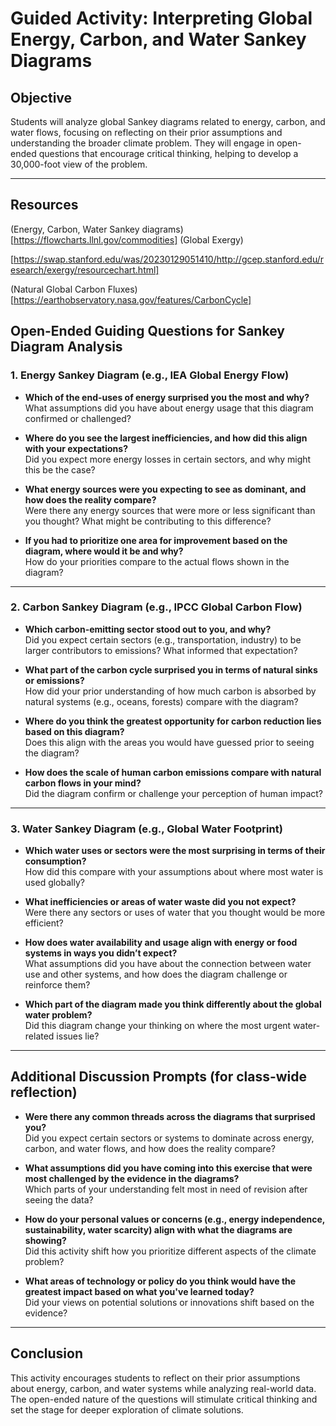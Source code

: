 # Guided Activity: Interpreting Global Energy, Carbon, and Water Sankey Diagrams

## Objective
Students will analyze global Sankey diagrams related to energy, carbon, and water flows, focusing on reflecting on their prior assumptions and understanding the broader climate problem. They will engage in open-ended questions that encourage critical thinking, helping to develop a 30,000-foot view of the problem.

---

## Resources

(Energy, Carbon, Water Sankey diagrams)[https://flowcharts.llnl.gov/commodities]
(Global Exergy)

[https://swap.stanford.edu/was/20230129051410/http://gcep.stanford.edu/research/exergy/resourcechart.html]

(Natural Global Carbon Fluxes)[https://earthobservatory.nasa.gov/features/CarbonCycle]

## Open-Ended Guiding Questions for Sankey Diagram Analysis

### 1. Energy Sankey Diagram (e.g., IEA Global Energy Flow)
- **Which of the end-uses of energy surprised you the most and why?**  
  What assumptions did you have about energy usage that this diagram confirmed or challenged?

- **Where do you see the largest inefficiencies, and how did this align with your expectations?**  
  Did you expect more energy losses in certain sectors, and why might this be the case?

- **What energy sources were you expecting to see as dominant, and how does the reality compare?**  
  Were there any energy sources that were more or less significant than you thought? What might be contributing to this difference?

- **If you had to prioritize one area for improvement based on the diagram, where would it be and why?**  
  How do your priorities compare to the actual flows shown in the diagram?

---

### 2. Carbon Sankey Diagram (e.g., IPCC Global Carbon Flow)
- **Which carbon-emitting sector stood out to you, and why?**  
  Did you expect certain sectors (e.g., transportation, industry) to be larger contributors to emissions? What informed that expectation?

- **What part of the carbon cycle surprised you in terms of natural sinks or emissions?**  
  How did your prior understanding of how much carbon is absorbed by natural systems (e.g., oceans, forests) compare with the diagram?

- **Where do you think the greatest opportunity for carbon reduction lies based on this diagram?**  
  Does this align with the areas you would have guessed prior to seeing the diagram?

- **How does the scale of human carbon emissions compare with natural carbon flows in your mind?**  
  Did the diagram confirm or challenge your perception of human impact?

---

### 3. Water Sankey Diagram (e.g., Global Water Footprint)
- **Which water uses or sectors were the most surprising in terms of their consumption?**  
  How did this compare with your assumptions about where most water is used globally?

- **What inefficiencies or areas of water waste did you not expect?**  
  Were there any sectors or uses of water that you thought would be more efficient?

- **How does water availability and usage align with energy or food systems in ways you didn’t expect?**  
  What assumptions did you have about the connection between water use and other systems, and how does the diagram challenge or reinforce them?

- **Which part of the diagram made you think differently about the global water problem?**  
  Did this diagram change your thinking on where the most urgent water-related issues lie?

---

## Additional Discussion Prompts (for class-wide reflection)
- **Were there any common threads across the diagrams that surprised you?**  
  Did you expect certain sectors or systems to dominate across energy, carbon, and water flows, and how does the reality compare?

- **What assumptions did you have coming into this exercise that were most challenged by the evidence in the diagrams?**  
  Which parts of your understanding felt most in need of revision after seeing the data?

- **How do your personal values or concerns (e.g., energy independence, sustainability, water scarcity) align with what the diagrams are showing?**  
  Did this activity shift how you prioritize different aspects of the climate problem?

- **What areas of technology or policy do you think would have the greatest impact based on what you've learned today?**  
  Did your views on potential solutions or innovations shift based on the evidence?

---

## Conclusion
This activity encourages students to reflect on their prior assumptions about energy, carbon, and water systems while analyzing real-world data. The open-ended nature of the questions will stimulate critical thinking and set the stage for deeper exploration of climate solutions.
